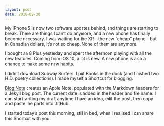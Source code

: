 ```yaml
---
layout: post
date: 2018-09-30
---
```


My iPhone 5 is now two software updates behind, and things are starting to break. There are things I can’t do anymore, and a new phone has finally become necessary. I was waiting for the XR—the new “cheap” phone—but in Canadian dollars, it’s not so cheap. None of them are anymore. 

I bought an 8 Plus yesterday and spent the afternoon playing with all the new features. Coming from iOS 10, a lot is new. A new phone is also a chance to make some new habits. 

I didn’t download Subway Surfers. I put Books in the dock (and finished two H.D. poetry collections). I made myself a Shortcut for blogging. 

[Blog Note](https://www.icloud.com/shortcuts/ece3c11bce74400295e15abae8c995ce) creates an Apple Note, populated with the Markdown headers for a Jekyll blog post. The current date is added in the header and file name. I can start writing my draft anytime I have an idea, edit the post, then copy and paste the parts into GitHub. 

I started today’s post this morning, still in bed, when I realised I can share this Shortcut with you. 
